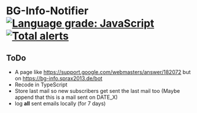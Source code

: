 # BG-Info-Notifier [![Language grade: JavaScript](https://img.shields.io/lgtm/grade/javascript/g/Sprax2013/BG-Info-Notifier.svg?logo=lgtm&logoWidth=18)](https://lgtm.com/projects/g/Sprax2013/BG-Info-Notifier/context:javascript) [![Total alerts](https://img.shields.io/lgtm/alerts/g/Sprax2013/BG-Info-Notifier.svg?logo=lgtm&logoWidth=18)](https://lgtm.com/projects/g/Sprax2013/BG-Info-Notifier/alerts/)

## ToDo
* A page like https://support.google.com/webmasters/answer/182072 but on https://bg-info.sprax2013.de/bot
* Recode in TypeScript
* Store last mail so new subscribers get sent the last mail too (Maybe append that this is a mail sent on DATE_X)
* log **all** sent emails locally (for 7 days)